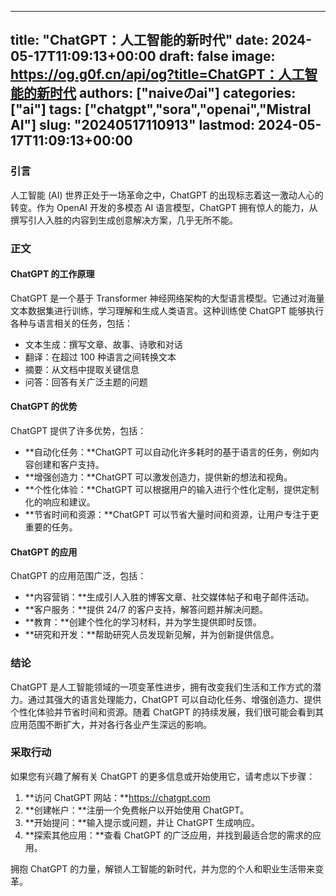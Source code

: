 
---
title: "ChatGPT：人工智能的新时代"
date: 2024-05-17T11:09:13+00:00
draft: false
image: https://og.g0f.cn/api/og?title=ChatGPT：人工智能的新时代
authors: ["naiveのai"]
categories: ["ai"]
tags: ["chatgpt","sora","openai","Mistral AI"]
slug: "20240517110913"
lastmod: 2024-05-17T11:09:13+00:00
---
### 引言

人工智能 (AI) 世界正处于一场革命之中，ChatGPT 的出现标志着这一激动人心的转变。作为 OpenAI 开发的多模态 AI 语言模型，ChatGPT 拥有惊人的能力，从撰写引人入胜的内容到生成创意解决方案，几乎无所不能。

### 正文

#### ChatGPT 的工作原理

ChatGPT 是一个基于 Transformer 神经网络架构的大型语言模型。它通过对海量文本数据集进行训练，学习理解和生成人类语言。这种训练使 ChatGPT 能够执行各种与语言相关的任务，包括：

- 文本生成：撰写文章、故事、诗歌和对话
- 翻译：在超过 100 种语言之间转换文本
- 摘要：从文档中提取关键信息
- 问答：回答有关广泛主题的问题

#### ChatGPT 的优势

ChatGPT 提供了许多优势，包括：

- **自动化任务：**ChatGPT 可以自动化许多耗时的基于语言的任务，例如内容创建和客户支持。
- **增强创造力：**ChatGPT 可以激发创造力，提供新的想法和视角。
- **个性化体验：**ChatGPT 可以根据用户的输入进行个性化定制，提供定制化的响应和建议。
- **节省时间和资源：**ChatGPT 可以节省大量时间和资源，让用户专注于更重要的任务。

#### ChatGPT 的应用

ChatGPT 的应用范围广泛，包括：

- **内容营销：**生成引人入胜的博客文章、社交媒体帖子和电子邮件活动。
- **客户服务：**提供 24/7 的客户支持，解答问题并解决问题。
- **教育：**创建个性化的学习材料，并为学生提供即时反馈。
- **研究和开发：**帮助研究人员发现新见解，并为创新提供信息。

### 结论

ChatGPT 是人工智能领域的一项变革性进步，拥有改变我们生活和工作方式的潜力。通过其强大的语言处理能力，ChatGPT 可以自动化任务、增强创造力、提供个性化体验并节省时间和资源。随着 ChatGPT 的持续发展，我们很可能会看到其应用范围不断扩大，并对各行各业产生深远的影响。

### 采取行动

如果您有兴趣了解有关 ChatGPT 的更多信息或开始使用它，请考虑以下步骤：

1. **访问 ChatGPT 网站：**https://chatgpt.com
2. **创建帐户：**注册一个免费帐户以开始使用 ChatGPT。
3. **开始提问：**输入提示或问题，并让 ChatGPT 生成响应。
4. **探索其他应用：**查看 ChatGPT 的广泛应用，并找到最适合您的需求的应用。

拥抱 ChatGPT 的力量，解锁人工智能的新时代，并为您的个人和职业生活带来变革。